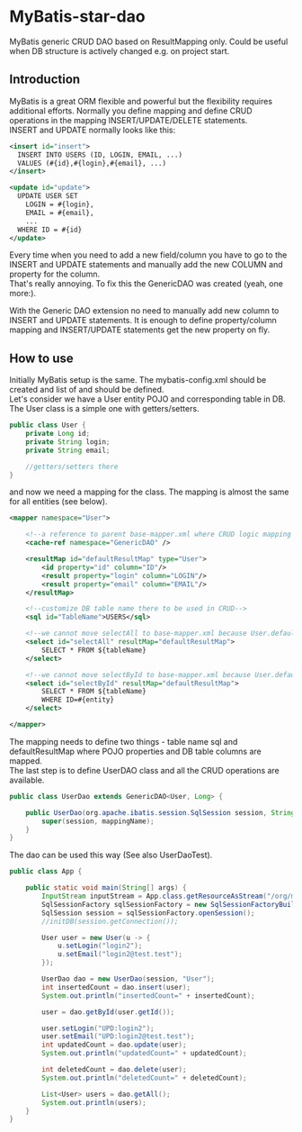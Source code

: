 # MyBatis-star-dao
MyBatis generic CRUD DAO based on ResultMapping only. Could be useful 
when DB structure is actively changed e.g. on project start.

## Introduction
MyBatis is a great ORM flexible and powerful but the flexibility requires 
additional efforts. Normally you define mapping and define CRUD operations 
in the mapping INSERT/UPDATE/DELETE statements. <br />
INSERT and UPDATE normally looks like this:
```xml
<insert id="insert">
  INSERT INTO USERS (ID, LOGIN, EMAIL, ...)
  VALUES (#{id},#{login},#{email}, ...)
</insert>
```
```xml
<update id="update">
  UPDATE USER SET
    LOGIN = #{login},
    EMAIL = #{email},
    ...
  WHERE ID = #{id}
</update>
```

Every time when you need to add a new field/column you have to go to the 
INSERT and UPDATE statements and manually add the new COLUMN and property 
for the column. <br />
That's really annoying. To fix this the GenericDAO was created (yeah, 
one more:).

With the Generic DAO extension no need to manually add new column to 
INSERT and UPDATE statements. It is enough to define property/column 
mapping and INSERT/UPDATE statements get the new property on fly.

## How to use
Initially MyBatis setup is the same. The mybatis-config.xml should be 
created and list of **<typeAliases>** and **<mappers>** should be defined.<br />
Let's consider we have a User entity POJO and corresponding table in DB. The User class 
is a simple one with getters/setters.
```java
public class User {
    private Long id;
    private String login;
    private String email;

    //getters/setters there
}
```
and now we need a mapping for the class. The mapping is almost the same for all entities (see below).
```xml
<mapper namespace="User">

    <!--a reference to parent base-mapper.xml where CRUD logic mapping is done-->
    <cache-ref namespace="GenericDAO" />

    <resultMap id="defaultResultMap" type="User">
        <id property="id" column="ID"/>
        <result property="login" column="LOGIN"/>
        <result property="email" column="EMAIL"/>
    </resultMap>

    <!--customize DB table name there to be used in CRUD-->
    <sql id="TableName">USERS</sql>

    <!--we cannot move selectAll to base-mapper.xml because User.defaultResultMap is not available there-->
    <select id="selectAll" resultMap="defaultResultMap">
        SELECT * FROM ${tableName}
    </select>

    <!--we cannot move selectById to base-mapper.xml because User.defaultResultMap is not available there-->
    <select id="selectById" resultMap="defaultResultMap">
        SELECT * FROM ${tableName}
        WHERE ID=#{entity}
    </select>

</mapper>
```
The mapping needs to define two things - table name sql and defaultResultMap where 
POJO properties and DB table columns are mapped. <br />
The last step is to define UserDAO class and all the CRUD operations are available.
```java
public class UserDao extends GenericDAO<User, Long> {

    public UserDao(org.apache.ibatis.session.SqlSession session, String mappingName) {
        super(session, mappingName);
    }
}
```
The dao can be used this way (See also UserDaoTest).
```java
public class App {

    public static void main(String[] args) {
        InputStream inputStream = App.class.getResourceAsStream("/org/mybatis/mybatis-config.xml");
        SqlSessionFactory sqlSessionFactory = new SqlSessionFactoryBuilder().build(inputStream);
        SqlSession session = sqlSessionFactory.openSession();
        //initDB(session.getConnection());

        User user = new User(u -> {
            u.setLogin("login2");
            u.setEmail("login2@test.test");
        });

        UserDao dao = new UserDao(session, "User");
        int insertedCount = dao.insert(user);
        System.out.println("insertedCount=" + insertedCount);

        user = dao.getById(user.getId());

        user.setLogin("UPD:login2");
        user.setEmail("UPD:login2@test.test");
        int updatedCount = dao.update(user);
        System.out.println("updatedCount=" + updatedCount);

        int deletedCount = dao.delete(user);
        System.out.println("deletedCount=" + deletedCount);

        List<User> users = dao.getAll();
        System.out.println(users);
    }
}
```